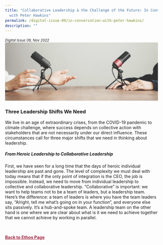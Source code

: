 ```yaml
---
title: "Collaborative Leadership & the Challenge of the Future: In Conversation
  with Peter Hawkins"
permalink: /digital-issue-09/in-conversation-with-peter-hawkins/
description: ""
---
```

<style>

.back a
{
	color: #9f2943;
	font-weight: bold;
}

#banner img
{
	width:100%;
}
	
.author
{
border-bottom: 1px solid black;
margin-top:40px;
padding-bottom:30px;
border-top: 1px solid black;	

}

.author p {
	font-size: 0.9em;
	line-height:24px !important;
	}	

.break
{
   border-top: 1px solid  black;
   border-bottom: 1px solid black;
	 padding:20px;
	text-align:center;
	margin-top:50px;
}
	
.break1
{
font-family: Georgia;
	font-size:20px;
	font-style: italic;
	font-weight: bold;
}

.boxheader {
	color: white !important;
	}	

.containerbox {
	background-color: #eceedb;
	border-radius: 10px;
	padding: 5%;
	margin-top: 5%;
	
	}	

li {
	font-size: 15px !important;
	
	}	

</style>

<em><small>Digital Issue 09, Nov 2022</small></em>
<img src="/images/Landing_Banner_Images/banner_interview.jpg">



<h3>Three Leadership Shifts We Need</h3>


<p>We live in an age of extraordinary crises, from the COVID-19 pandemic to climate challenge, where success depends on collective action with stakeholders that are not necessarily under our direct influence. These circumstances call for three major shifts that we need in thinking about leadership. </p>


<h5>From Heroic Leadership to Collaborative Leadership</h5>

<p>First, we have seen for a long time that the days of heroic individual leadership are past and gone. The level of complexity we must deal with today means that if the only point of integration is the CEO, the job is impossible. Instead, we need to move from individual leadership to collective and collaborative leadership. “Collaborative” is important: we want to help teams not to be a team of leaders, but a leadership team.
Here’s the difference: a team of leaders is where you have the team leaders say, “Alright, tell me what’s going on in your function”, and everyone else sits passively. It’s a hub-and-spoke team. A leadership team on the other hand is one where we are clear about what is it we need to achieve together that we cannot achieve by working in parallel. 
</p>

<br>
<br>	
<div class="back">
<a href="/ethos/">Back to Ethos Page</a>	
</div>